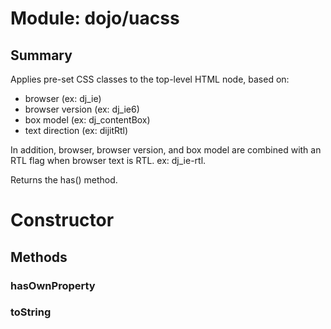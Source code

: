 # Module: dojo/uacss

## Summary

Applies pre-set CSS classes to the top-level HTML node, based on:

- browser (ex: dj_ie)
- browser version (ex: dj_ie6)
- box model (ex: dj_contentBox)
- text direction (ex: dijitRtl)

In addition, browser, browser version, and box model are
combined with an RTL flag when browser text is RTL. ex: dj_ie-rtl.

Returns the has() method.
# Constructor

## Methods

### hasOwnProperty


### toString


